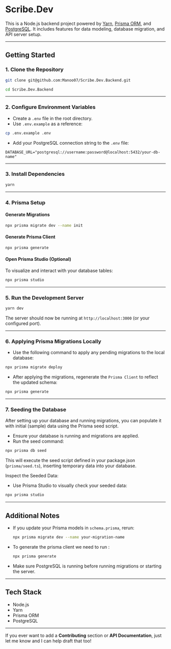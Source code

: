 # Scribe.Dev

This is a Node.js backend project powered by [Yarn](https://yarnpkg.com/), [Prisma ORM](https://www.prisma.io/), and [PostgreSQL](https://www.postgresql.org/).
It includes features for data modeling, database migration, and API server setup.

---

## Getting Started

### 1. Clone the Repository

```bash
git clone git@github.com:Manoo07/Scribe.Dev.Backend.git
```

```bash
cd Scribe.Dev.Backend
```

---

### 2. Configure Environment Variables

- Create a `.env` file in the root directory.
- Use `.env.example` as a reference:

```bash
cp .env.example .env
```

- Add your PostgreSQL connection string to the `.env` file:

```
DATABASE_URL="postgresql://username:password@localhost:5432/your-db-name"
```

---

### 3. Install Dependencies

```bash
yarn
```

---

### 4. Prisma Setup

#### Generate Migrations

```bash
npx prisma migrate dev --name init
```

#### Generate Prisma Client

```bash
npx prisma generate
```

#### Open Prisma Studio (Optional)

To visualize and interact with your database tables:

```bash
npx prisma studio
```

---

### 5. Run the Development Server

```bash
yarn dev
```

The server should now be running at `http://localhost:3000` (or your configured port).

---

### 6. Applying Prisma Migrations Locally

- Use the following command to apply any pending migrations to the local database:

```bash
npx prisma migrate deploy
```

- After applying the migrations, regenerate the `Prisma Client` to reflect the updated schema:

```bash
npx prisma generate
```
---

### 7. Seeding the Database

After setting up your database and running migrations, you can populate it with initial (sample) data using the Prisma seed script.

- Ensure your database is running and migrations are applied.
- Run the seed command:

```bash
npx prisma db seed
```

This will execute the seed script defined in your package.json (`prisma/seed.ts`), inserting temporary data into your database.

Inspect the Seeded Data:

- Use Prisma Studio to visually check your seeded data:

```bash
npx prisma studio
```
---

## Additional Notes

- If you update your Prisma models in `schema.prisma`, rerun:
  ```bash
  npx prisma migrate dev --name your-migration-name
  ```
- To generate the prisma client we need to run :
  ```bash
  npx prisma generate
  ```
- Make sure PostgreSQL is running before running migrations or starting the server.

---

## Tech Stack

- Node.js
- Yarn
- Prisma ORM
- PostgreSQL

---

If you ever want to add a **Contributing** section or **API Documentation**, just let me know and I can help draft that too!
